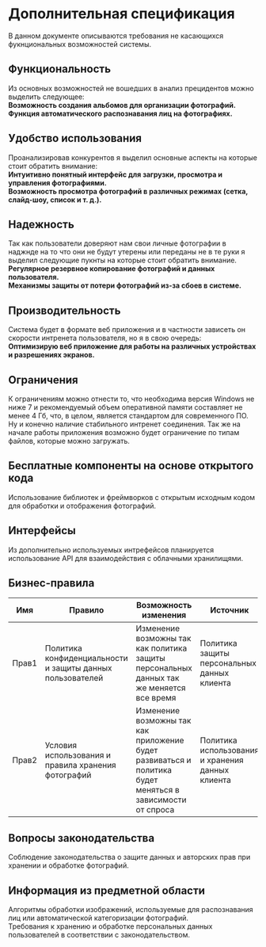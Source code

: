 # Дополнительная спецификация
В данном документе описываются требования не касающихся фукнциональных возможностей системы.
## Функциональность
Из основных возможностей не вошедших в анализ прецидентов можно выделить следующее:<br>
**Возможность создания альбомов для организации фотографий.**<br>
**Функция автоматического распознавания лиц на фотографиях.**
## Удобство использования
Проанализировав конкурентов я выделил основные аспекты на которые стоит обратить внимание:<br>
**Интуитивно понятный интерфейс для загрузки, просмотра и управления фотографиями.**<br>
**Возможность просмотра фотографий в различных режимах (сетка, слайд-шоу, список и т. д.).**
## Надежность
Так как пользователи доверяют нам свои личные фотографии в наджнде на то что они не будут утерены или переданы не в те руки я выделил следующие пукнты на которые стоит обратить внимание.<br>
**Регулярное резервное копирование фотографий и данных пользователя.**<br>
**Механизмы защиты от потери фотографий из-за сбоев в системе.**
## Производительность 
Система будет в формате веб приложения и в частности зависеть он скорости интренета пользователя, но я в свою очередь:<br>
**Оптимизирую веб приложение для работы на различных устройствах и разрешениях экранов.**
## Ограничения 
К ограничениям можно отнести то, что необходима версия Windows не ниже 7 и рекомендуемый объем оперативной памяти составляет не менее 4 Гб, что, в целом, является стандартом для современного ПО. Ну и конечно наличие стабильного интренет соединения.
Так же на начале работы приложения возможно будет ограничение по типам файлов, которые можно загружать.
## Бесплатные компоненты на основе открытого кода
Использование библиотек и фреймворков с открытым исходным кодом для обработки и отображения фотографий.
## Интерфейсы
Из дополнительно используемых интрефейсов планируется использование API для взаимодействия с облачными хранилищями.
## Бизнес-правила
|Имя|Правило|Возможность изменения|Источник|
|-|-|-|-|
|Прав1|Политика конфиденциальности и защиты данных пользователей|Изменение возможны так как политика защиты персональных данных так же меняется все время|Политика защиты персональных данных клиента|
|Прав2|Условия использования и правила хранения фотографий|Изменение возможны так как приложение будет развиваться и политика будет меняться в зависимости от спроса|Политика использования и хранения данных клиента|
## Вопросы законодательства
Соблюдение законодательства о защите данных и авторских прав при хранении и обработке фотографий.
## Информация из предметной области
Алгоритмы обработки изображений, используемые для распознавания лиц или автоматической категоризации фотографий.<br>
Требования к хранению и обработке персональных данных пользователей в соответствии с законодательством.<br>